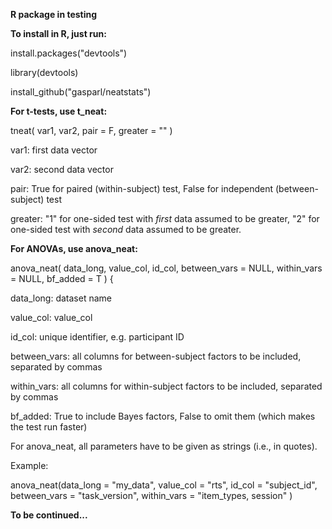 **R package in testing**

**To install in R, just run:**

install.packages("devtools")

library(devtools)

install_github("gasparl/neatstats")

**For t-tests, use t_neat:**

tneat( var1, var2, pair = F, greater = "" )

var1: first data vector

var2: second data vector

pair: True for paired (within-subject) test, False for independent (between-subject) test

greater: "1" for one-sided test with _first_ data assumed to be greater, "2" for one-sided test with _second_ data assumed to be greater.

**For ANOVAs, use anova_neat:**

anova_neat( data_long, value_col, id_col, between_vars = NULL, within_vars = NULL, bf_added = T ) {

data_long: dataset name

value_col: value_col

id_col: unique identifier, e.g. participant ID

between_vars: all columns for between-subject factors to be included, separated by commas

within_vars: all columns for within-subject factors to be included, separated by commas

bf_added: True to include Bayes factors, False to omit them (which makes the test run faster)

For anova_neat, all parameters have to be given as strings (i.e., in quotes).

Example:

anova_neat(data_long = "my_data", value_col = "rts", id_col = "subject_id", between_vars = "task_version", within_vars = "item_types, session" )


**To be continued...**